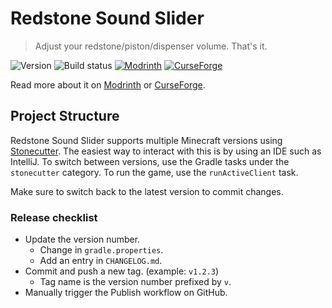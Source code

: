 # Redstone Sound Slider

> Adjust your redstone/piston/dispenser volume. That's it.

![Version](https://img.shields.io/github/v/release/chrrs/redstone-sound-slider?include_prereleases&style=flat-square)
![Build status](https://img.shields.io/github/actions/workflow/status/chrrs/redstone-sound-slider/build.yml?style=flat-square)
[![Modrinth](https://img.shields.io/modrinth/dt/yXAvIk0x?style=flat-square&logo=modrinth)](https://modrinth.com/mod/redstone-sound-slider)
[![CurseForge](https://img.shields.io/curseforge/dt/1051344?style=flat-square&logo=curseforge)](https://curseforge.com/minecraft/mc-mods/redstone-sound-slider)

Read more about it on [Modrinth](https://modrinth.com/mod/redstone-sound-slider)
or [CurseForge](https://curseforge.com/minecraft/mc-mods/redstone-sound-slider).

## Project Structure

Redstone Sound Slider supports multiple Minecraft versions using [Stonecutter](https://stonecutter.kikugie.dev/).
The easiest way to interact with this is by using an IDE such as IntelliJ. To switch between versions,
use the Gradle tasks under the `stonecutter` category. To run the game, use the `runActiveClient` task.

Make sure to switch back to the latest version to commit changes.

### Release checklist

- Update the version number.
    - Change in `gradle.properties`.
    - Add an entry in `CHANGELOG.md`.
- Commit and push a new tag. (example: `v1.2.3`)
    - Tag name is the version number prefixed by `v`.
- Manually trigger the Publish workflow on GitHub.
